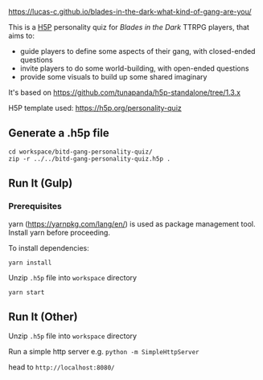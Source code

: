 <https://lucas-c.github.io/blades-in-the-dark-what-kind-of-gang-are-you/>

This is a [H5P](https://h5p.org) personality quiz for _Blades in the Dark_ TTRPG players, that aims to:
* guide players to define some aspects of their gang, with closed-ended questions
* invite players to do some world-building, with open-ended questions
* provide some visuals to build up some shared imaginary

It's based on <https://github.com/tunapanda/h5p-standalone/tree/1.3.x>

H5P template used: <https://h5p.org/personality-quiz>

## Generate a .h5p file

    cd workspace/bitd-gang-personality-quiz/
    zip -r ../../bitd-gang-personality-quiz.h5p .

## Run It (Gulp)

### Prerequisites
yarn (https://yarnpkg.com/lang/en/) is used as package management tool. Install yarn before proceeding.


To install dependencies:
```
yarn install
```

Unzip `.h5p` file into `workspace` directory

```
yarn start
```

## Run It (Other)

Unzip `.h5p` file into `workspace` directory

Run a simple http server e.g. `python -m SimpleHttpServer`

head to `http://localhost:8080/`
